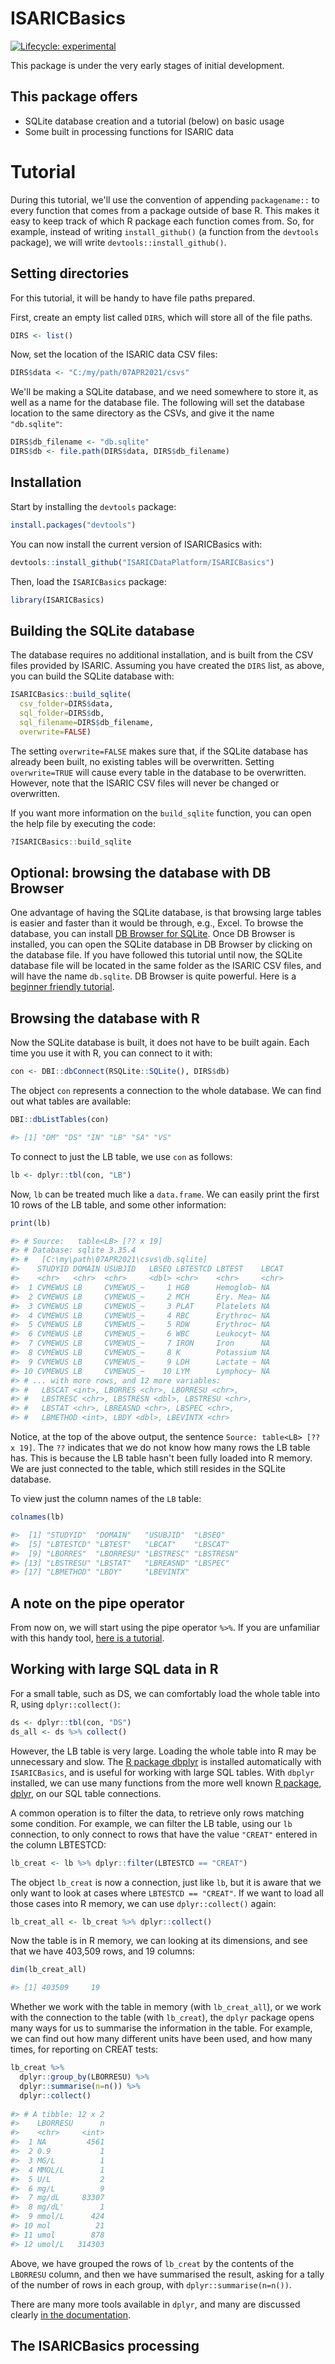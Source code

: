 # ISARICBasics

<!-- badges: start -->
[![Lifecycle: experimental](https://img.shields.io/badge/lifecycle-experimental-orange.svg)](https://lifecycle.r-lib.org/articles/stages.html#experimental)
<!-- badges: end -->

This package is under the very early stages of initial development.

## This package offers

* SQLite database creation and a tutorial (below) on basic usage 
* Some built in processing functions for ISARIC data

# Tutorial

During this tutorial, we'll use the convention of appending `packagename::` to
every function that comes from a package outside of base R. 
This makes it easy to keep track
of which R package each function comes from. So, for example, instead of 
writing `install_github()` (a function from the `devtools` package), we will
write `devtools::install_github()`.

## Setting directories

For this tutorial, it will be handy to have file paths prepared.

First, create an empty list called `DIRS`, which will store all of the file
paths.

```r
DIRS <- list()
```

Now, set the location of the ISARIC data CSV files:

```r
DIRS$data <- "C:/my/path/07APR2021/csvs"
```

We'll be making a SQLite database, and we need somewhere to store it, as well as a name 
for the database file. The following will set the database location to the 
same directory as the CSVs, and give it the name `"db.sqlite"`:

```r
DIRS$db_filename <- "db.sqlite"
DIRS$db <- file.path(DIRS$data, DIRS$db_filename)
```

## Installation

Start by installing the `devtools` package:

```r
install.packages("devtools")
```

You can now install the current version of ISARICBasics with:

```r
devtools::install_github("ISARICDataPlatform/ISARICBasics")
```

Then, load the `ISARICBasics` package:

```r
library(ISARICBasics)
```

## Building the SQLite database

The database requires no additional installation, and is built from
the CSV files provided by ISARIC. Assuming you have created the `DIRS` list, as above,
you can build the SQLite database with:

```r
ISARICBasics::build_sqlite(
  csv_folder=DIRS$data,
  sql_folder=DIRS$db,
  sql_filename=DIRS$db_filename,
  overwrite=FALSE)
```

The setting `overwrite=FALSE` makes sure that, if the SQLite database has already
been built, no existing tables will be overwritten. Setting `overwrite=TRUE` 
will cause every table in the database to be overwritten. However, note that the
ISARIC CSV files will never be changed or overwritten.

If you want more information on the `build_sqlite` function, you can open the
help file by executing the code:

```r
?ISARICBasics::build_sqlite
```

## Optional: browsing the database with DB Browser

One advantage of having the SQLite database, is that browsing large tables is 
easier and faster than it would be through, e.g., Excel. To browse the database,
you can install [DB Browser for SQLite](https://sqlitebrowser.org/). Once 
DB Browser is installed, you can open the SQLite database in DB Browser by 
clicking on the database file. If you have followed this tutorial until now,
the SQLite database file will be located in the same folder as the ISARIC CSV
files, and will have the name `db.sqlite`. DB Browser is quite powerful. Here
is a [beginner friendly tutorial](https://towardsdatascience.com/an-easy-way-to-get-started-with-databases-on-your-own-computer-46f01709561).

## Browsing the database with R

Now the SQLite database is built, it does not have to be built again. 
Each time you use it with R, you can connect to it with:

```r
con <- DBI::dbConnect(RSQLite::SQLite(), DIRS$db)
```

The object `con` represents a connection to the whole database. We can
find out what tables are available:

```r
DBI::dbListTables(con)

#> [1] "DM" "DS" "IN" "LB" "SA" "VS"
```

To connect to just the LB table, we use `con` as follows:

```r
lb <- dplyr::tbl(con, "LB")
```

Now, `lb` can be treated much like a `data.frame`. We can easily print the 
first 10 rows of the LB table, and some other information:

```r
print(lb)

#> # Source:   table<LB> [?? x 19]
#> # Database: sqlite 3.35.4
#> #   [C:\my\path\07APR2021\csvs\db.sqlite]
#>    STUDYID DOMAIN USUBJID   LBSEQ LBTESTCD LBTEST    LBCAT
#>    <chr>   <chr>  <chr>     <dbl> <chr>    <chr>     <chr>
#>  1 CVMEWUS LB     CVMEWUS_~     1 HGB      Hemoglob~ NA   
#>  2 CVMEWUS LB     CVMEWUS_~     2 MCH      Ery. Mea~ NA   
#>  3 CVMEWUS LB     CVMEWUS_~     3 PLAT     Platelets NA   
#>  4 CVMEWUS LB     CVMEWUS_~     4 RBC      Erythroc~ NA   
#>  5 CVMEWUS LB     CVMEWUS_~     5 RDW      Erythroc~ NA   
#>  6 CVMEWUS LB     CVMEWUS_~     6 WBC      Leukocyt~ NA   
#>  7 CVMEWUS LB     CVMEWUS_~     7 IRON     Iron      NA   
#>  8 CVMEWUS LB     CVMEWUS_~     8 K        Potassium NA   
#>  9 CVMEWUS LB     CVMEWUS_~     9 LDH      Lactate ~ NA   
#> 10 CVMEWUS LB     CVMEWUS_~    10 LYM      Lymphocy~ NA   
#> # ... with more rows, and 12 more variables:
#> #   LBSCAT <int>, LBORRES <chr>, LBORRESU <chr>,
#> #   LBSTRESC <chr>, LBSTRESN <dbl>, LBSTRESU <chr>,
#> #   LBSTAT <chr>, LBREASND <chr>, LBSPEC <chr>,
#> #   LBMETHOD <int>, LBDY <dbl>, LBEVINTX <chr>
```

Notice, at the top of the above output, the sentence `Source: table<LB> [?? x 19]`.
The `??` indicates that we do not know how many rows the LB table has. This is
because the LB table hasn't been fully loaded into R memory. We are just connected
to the table, which still resides in the SQLite database.

To view just the column names of the `LB` table:

```r
colnames(lb)

#>  [1] "STUDYID"  "DOMAIN"   "USUBJID"  "LBSEQ"   
#>  [5] "LBTESTCD" "LBTEST"   "LBCAT"    "LBSCAT"  
#>  [9] "LBORRES"  "LBORRESU" "LBSTRESC" "LBSTRESN"
#> [13] "LBSTRESU" "LBSTAT"   "LBREASND" "LBSPEC"  
#> [17] "LBMETHOD" "LBDY"     "LBEVINTX"
```

## A note on the pipe operator

From now on, we will start using the pipe operator `%>%`. If you are
unfamiliar with this handy tool, [here is a tutorial](https://towardsdatascience.com/an-introduction-to-the-pipe-in-r-823090760d64). 

## Working with large SQL data in R

For a small table, such as DS, we can comfortably load the whole table into R,
using `dplyr::collect()`:

```r
ds <- dplyr::tbl(con, "DS")
ds_all <- ds %>% collect()
```

However, the LB table is very large. Loading the whole table into R may be unnecessary
and slow. The [R package dbplyr](https://dbplyr.tidyverse.org/) is installed
automatically with `ISARICBasics`, and is useful for working with large SQL tables.
With `dbplyr` installed, we can use many functions from the more well known
[R package, dplyr](https://dplyr.tidyverse.org/), on our SQL table connections.

A common operation is to filter the data, to retrieve only rows matching some
condition. For example, we can filter the LB table, using our `lb` connection,
to only connect to rows that have the value `"CREAT"` entered in the 
column LBTESTCD:

```r
lb_creat <- lb %>% dplyr::filter(LBTESTCD == "CREAT")
```

The object `lb_creat` is now a connection, just like `lb`, but it is aware that
we only want to look at cases where `LBTESTCD == "CREAT"`. If we want to load 
all those cases into R memory, we can use `dplyr::collect()` again:

```r
lb_creat_all <- lb_creat %>% dplyr::collect()
```

Now the table is in R memory, we can looking at its dimensions, and
see that we have 403,509 rows, and 19 columns:

```r
dim(lb_creat_all)

#> [1] 403509     19
```

Whether we work with the table in memory (with `lb_creat_all`), or we work 
with the connection to the table (with `lb_creat`), the `dplyr` package 
opens many ways for us to summarise the information in the table. For example,
we can find out how many different units have been used, and how many times,
for reporting on CREAT tests:

```r
lb_creat %>%
  dplyr::group_by(LBORRESU) %>%
  dplyr::summarise(n=n()) %>%
  dplyr::collect()
  
#> # A tibble: 12 x 2
#>    LBORRESU      n
#>    <chr>     <int>
#>  1 NA         4561
#>  2 0.9           1
#>  3 MG/L          1
#>  4 MMOL/L        1
#>  5 U/L           2
#>  6 mg/L          9
#>  7 mg/dL     83307
#>  8 mg/dL'        1
#>  9 mmol/L      424
#> 10 mol          21
#> 11 umol        878
#> 12 umol/L   314303
```

Above, we have grouped the rows of `lb_creat` by the contents of the `LBORRESU`
column, and then we have summarised the result, asking for a tally of the
number of rows in each group, with `dplyr::summarise(n=n())`.

There are many more tools available in `dplyr`, and many are discussed 
clearly [in the documentation](https://dplyr.tidyverse.org/).

## The ISARICBasics processing




